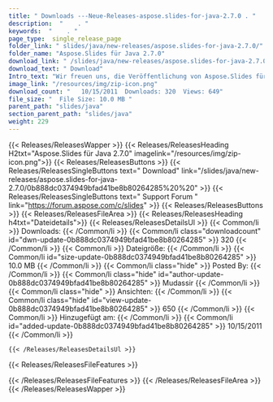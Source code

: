 ```yaml
---
title: " Downloads ---Neue-Releases-aspose.slides-for-java-2.7.0 . "
description:  "    . " 
keywords:  "    . " 
page_type:  single_release_page
folder_link: " slides/java/new-releases/aspose.slides-for-java-2.7.0/"
folder_name: "Aspose.Slides für Java 2.7.0"
download_link: " /slides/java/new-releases/aspose.slides-for-java-2.7.0/0b888dc0374949bfad41be8b80264285"
download_text: " Download"
Intro_text: "Wir freuen uns, die Veröffentlichung von Aspose.Slides für Java bekannt zu geben. Das Folgende ist..."
image_link: "/resources/img/zip-icon.png"
download_count: "   10/15/2011  Downloads: 320  Views: 649"
file_size: "  File Size: 10.0 MB "
parent_path: "slides/java"
section_parent_path: "slides/java"
weight: 229
---
```


{{< Releases/ReleasesWapper >}}
  {{< Releases/ReleasesHeading H2txt="Aspose.Slides für Java 2.7.0" imagelink="/resources/img/zip-icon.png">}}
  {{< Releases/ReleasesButtons >}}
    {{< Releases/ReleasesSingleButtons text=" Download" link="/slides/java/new-releases/aspose.slides-for-java-2.7.0/0b888dc0374949bfad41be8b80264285%20%20" >}}
    {{< Releases/ReleasesSingleButtons text=" Support Forum " link="https://forum.aspose.com/c/slides" >}}
  {{< Releases/ReleasesButtons >}}
  {{< Releases/ReleasesFileArea >}}
    {{< Releases/ReleasesHeading h4txt="Dateidetails">}}
    {{< Releases/ReleasesDetailsUl >}}
            {{< Common/li >}} Downloads: {{< /Common/li >}}
      {{< Common/li class="downloadcount" id="dwn-update-0b888dc0374949bfad41be8b80264285" >}} 320 {{< /Common/li >}}
      {{< Common/li >}} Dateigröße: {{< /Common/li >}}
      {{< Common/li id="size-update-0b888dc0374949bfad41be8b80264285" >}} 10.0 MB {{< /Common/li >}} 
      {{< Common/li  class="hide" >}} Posted By: {{< /Common/li >}} 
      {{< Common/li class="hide" id="author-update-0b888dc0374949bfad41be8b80264285" >}} Mudassir {{< /Common/li >}}
      {{< Common/li class="hide" >}} Ansichten: {{< /Common/li >}}
      {{< Common/li class="hide" id="view-update-0b888dc0374949bfad41be8b80264285" >}} 650 {{< /Common/li >}}
      {{< Common/li >}} Hinzugefügt am: {{< /Common/li >}}
      {{< Common/li id="added-update-0b888dc0374949bfad41be8b80264285" >}} 10/15/2011 {{< /Common/li >}} 

    {{< /Releases/ReleasesDetailsUl >}}

  {{< Releases/ReleasesFileFeatures >}}
      
  {{< /Releases/ReleasesFileFeatures >}}
 {{< /Releases/ReleasesFileArea >}}
{{< /Releases/ReleasesWapper >}}



